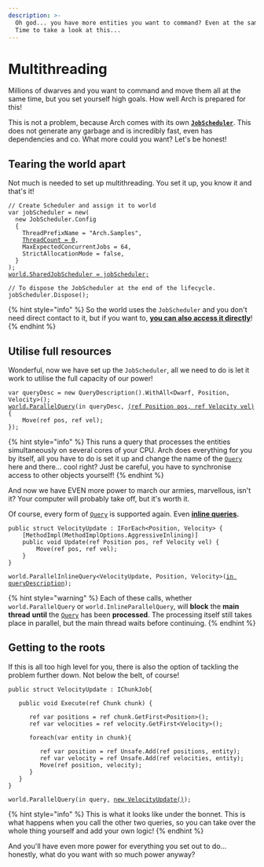 ```yaml
---
description: >-
  Oh god... you have more entities you want to command? Even at the same time?
  Time to take a look at this...
---
```


# Multithreading

Millions of dwarves and you want to command and move them all at the same time, but you set yourself high goals. How well Arch is prepared for this!

This is not a problem, because Arch comes with its own [**`JobScheduler`**](https://github.com/genaray/ZeroAllocJobScheduler). This does not generate any garbage and is incredibly fast, even has dependencies and co. What more could you want? Let's be honest!

## Tearing the world apart

Not much is needed to set up multithreading. You set it up, you know it and that's it!

<pre class="language-csharp"><code class="lang-csharp">// Create Scheduler and assign it to world
var jobScheduler = new(
  new JobScheduler.Config
  {
    ThreadPrefixName = "Arch.Samples",
    <a data-footnote-ref href="#user-content-fn-1">ThreadCount = 0</a>,                         
    MaxExpectedConcurrentJobs = 64,
    StrictAllocationMode = false,
  }
);
<a data-footnote-ref href="#user-content-fn-2">world.SharedJobScheduler = jobScheduler;</a>

// To dispose the JobScheduler at the end of the lifecycle.
jobScheduler.Dispose();
</code></pre>

{% hint style="info" %}
So the world uses the `JobScheduler` and you don't need direct contact to it, but if you want to, [**you can also access it directly**](https://github.com/genaray/ZeroAllocJobScheduler)!
{% endhint %}

## Utilise full resources

Wonderful, now we have set up the `JobScheduler`, all we need to do is let it work to utilise the full capacity of our power!

<pre class="language-csharp"><code class="lang-csharp">var queryDesc = new QueryDescription().WithAll&#x3C;Dwarf, Position, Velocity>();
<a data-footnote-ref href="#user-content-fn-3">world.ParallelQuery</a>(in queryDesc, <a data-footnote-ref href="#user-content-fn-4">(ref Position pos, ref Velocity vel)</a>{
    Move(ref pos, ref vel);
});
</code></pre>

{% hint style="info" %}
This runs a query that processes the entities simultaneously on several cores of your CPU. Arch does everything for you by itself, all you have to do is set it up and change the name of the [`Query`](../query.md) here and there... cool right? Just be careful, you have to synchronise access to other objects yourself!
{% endhint %}

And now we have EVEN more power to march our armies, marvellous, isn't it? Your computer will probably take off, but it's worth it.

Of course, every form of [`Query`](../query.md) is supported again. Even [**inline queries**](query-techniques.md#inline-query)**.**

<pre class="language-csharp"><code class="lang-csharp">public struct VelocityUpdate : IForEach&#x3C;Position, Velocity> {
    [MethodImpl(MethodImplOptions.AggressiveInlining)]
    public void Update(ref Position pos, ref Velocity vel) { 
        Move(ref pos, ref vel);
    }
}

world.ParallelInlineQuery&#x3C;VelocityUpdate, Position, Velocity>(<a data-footnote-ref href="#user-content-fn-5">in queryDescription</a>); 
</code></pre>

{% hint style="warning" %}
Each of these calls, whether `world.ParallelQuery` or `world.InlineParallelQuery`, will **block** the **main thread** **until** the [`Query`](../query.md) has been **processed**. The processing itself still takes place in parallel, but the main thread waits before continuing.
{% endhint %}

## Getting to the roots

If this is all too high level for you, there is also the option of tackling the problem further down. Not below the belt, of course!

<pre class="language-csharp"><code class="lang-csharp">public struct VelocityUpdate : IChunkJob{

   public void Execute(ref Chunk chunk) {
      
      ref var positions = ref chunk.GetFirst&#x3C;Position>();
      ref var velocities = ref velocity.GetFirst&#x3C;Velocity>();

      foreach(var entity in chunk){

         ref var position = ref Unsafe.Add(ref positions, entity);
         ref var velocity = ref Unsafe.Add(ref velocities, entity);
         Move(ref position, velocity);
      }
   }
}

world.ParallelQuery(in query, <a data-footnote-ref href="#user-content-fn-6">new VelocityUpdate()</a>);
</code></pre>

{% hint style="info" %}
This is what it looks like under the bonnet. This is what happens when you call the other two queries, so you can take over the whole thing yourself and add your own logic!
{% endhint %}

And you'll have even more power for everything you set out to do... honestly, what do you want with so much power anyway?

[^1]: 0 means determine at runtime

[^2]: Worlds can share \`JobScheduler\`, so in theory only one is required.

[^3]: Sounds familiar, doesn't it? Looks like a normal [`Query`](../query.md), but runs in the `JobScheduler` and takes care of everything on its own!

[^4]: Of course, you can also enter the [`Entity`](../entity.md) here, as with a normal [`Query`](../query.md). But you don't have to.

[^5]: A struct instance can also be passed through if data is to be processed in the struct.

[^6]: Can also be omitted, in which case a default instance is used.
